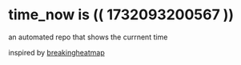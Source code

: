 # time_now is (( 1732093200567 ))

an automated repo that shows the currnent time

inspired by [breakingheatmap](https://github.com/breakingheatmap/breakingheatmap)
